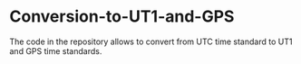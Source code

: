 # Conversion-to-UT1-and-GPS
The code in the repository allows to convert from UTC time standard to UT1 and GPS time standards.

